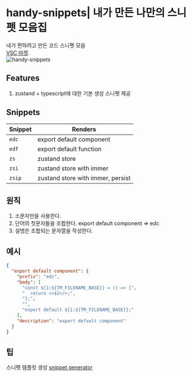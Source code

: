 # handy-snippets| 내가 만든 나만의 스니펫 모음집

내가 편하려고 만든 코드 스니펫 모음  
[VSC 마켓](https://marketplace.visualstudio.com/items?itemName=handy-kang.handy-snippets).  
![handy-snippets](https://user-images.githubusercontent.com/61446585/216868415-278ae7c9-afc3-4794-809d-af9953f979a3.gif)

## Features

1. zustand + typescript에 대한 기본 생성 스니펫 제공

## Snippets

| Snippet | Renders                           |
| ------- | --------------------------------- |
| `edc`   | export default component          |
| `edf`   | export default function           |
| `zs`    | zustand store                     |
| `zsi`   | zustand store with immer          |
| `zsip`  | zustand store with immer, persist |

## 원칙

1. 소문자만을 사용한다.
1. 단어의 첫문자들을 조합한다. export default component => edc
1. 설명은 조합되는 문자열을 작성한다.

## 예시

```json
{
  "export default component": {
    "prefix": "edc",
    "body": [
      "const ${1:${TM_FILENAME_BASE}} = () => {",
      "  return <>$2</>;",
      "};",
      "",
      "export default ${1:${TM_FILENAME_BASE}};"
    ],
    "description": "export default component"
  }
}
```

## 팁

스니펫 템플릿 생성
[snippet generator](https://snippet-generator.app/?description=export+default+function&tabtrigger=edf&snippet=const+%24%7B1%3A%24%7BTM_FILENAME_BASE%2F%28.*%29%2F%24%7B1%3A%2Fpascalcase%7D%2F%7D%7D+%3D+%28%29+%3D%3E+%7B%0A++return%3B%0A%7D%3B%0A%0Aexport+default+%24%7B1%3A%24%7BTM_FILENAME_BASE%7D%7D%3B&mode=vscode)
